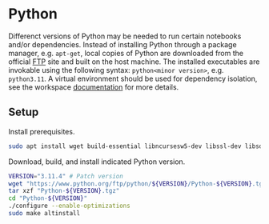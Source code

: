 # Python

Differenct versions of Python may be needed to run certain notebooks and/or dependencies. Instead of installing Python through a package manager, e.g. `apt-get`, local copies of Python are downloaded from the official [FTP](https://www.python.org/ftp/python/) site and built on the host machine. The installed executables are invokable using the following syntax: `python<minor version>`, e.g. `python3.11`. A virtual environment should be used for dependency isolation, see the workspace [documentation](../workspaces/README.md) for more details.

## Setup

Install prerequisites.

```bash
sudo apt install wget build-essential libncursesw5-dev libssl-dev libsqlite3-dev tk-dev libgdbm-dev libc6-dev libbz2-dev libffi-dev zlib1g-dev -y
```

Download, build, and install indicated Python version.

```bash
VERSION="3.11.4" # Patch version
wget "https://www.python.org/ftp/python/${VERSION}/Python-${VERSION}.tgz"
tar xzf "Python-${VERSION}.tgz" 
cd "Python-${VERSION}"
./configure --enable-optimizations 
sudo make altinstall
```
